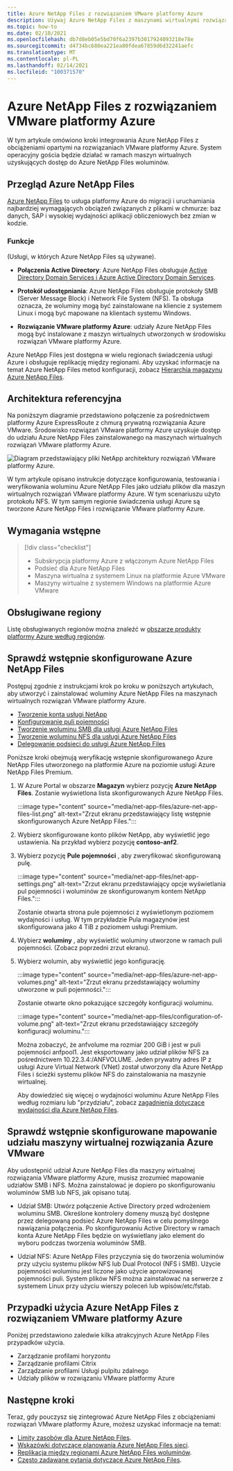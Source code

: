 ```yaml
---
title: Azure NetApp Files z rozwiązaniem VMware platformy Azure
description: Używaj Azure NetApp Files z maszynami wirtualnymi rozwiązań VMware platformy Azure do migrowania i synchronizowania danych między serwerami lokalnymi, maszynami wirtualnymi rozwiązań VMware platformy Azure i infrastrukturami chmury.
ms.topic: how-to
ms.date: 02/10/2021
ms.openlocfilehash: db7d8eb05e5bd70f6a2397b3017924093218e78e
ms.sourcegitcommit: d4734bc680ea221ea80fdea67859d6d32241aefc
ms.translationtype: MT
ms.contentlocale: pl-PL
ms.lasthandoff: 02/14/2021
ms.locfileid: "100371570"
---
```

# <a name="azure-netapp-files-with-azure-vmware-solution"></a>Azure NetApp Files z rozwiązaniem VMware platformy Azure

W tym artykule omówiono kroki integrowania Azure NetApp Files z obciążeniami opartymi na rozwiązaniach VMware platformy Azure. System operacyjny gościa będzie działać w ramach maszyn wirtualnych uzyskujących dostęp do Azure NetApp Files woluminów. 

## <a name="azure-netapp-files-overview"></a>Przegląd Azure NetApp Files

[Azure NetApp Files](../azure-netapp-files/azure-netapp-files-introduction.md) to usługa platformy Azure do migracji i uruchamiania najbardziej wymagających obciążeń związanych z plikami w chmurze: baz danych, SAP i wysokiej wydajności aplikacji obliczeniowych bez zmian w kodzie.

### <a name="features"></a>Funkcje
(Usługi, w których Azure NetApp Files są używane).

- **Połączenia Active Directory**: Azure NetApp Files obsługuje [Active Directory Domain Services i Azure Active Directory Domain Services](../azure-netapp-files/azure-netapp-files-create-volumes-smb.md#decide-which-domain-services-to-use).

- **Protokół udostępniania**: Azure NetApp Files obsługuje protokoły SMB (Server Message Block) i Network File System (NFS). Ta obsługa oznacza, że woluminy mogą być zainstalowane na kliencie z systemem Linux i mogą być mapowane na klientach systemu Windows.

- **Rozwiązanie VMware platformy Azure**: udziały Azure NetApp Files mogą być instalowane z maszyn wirtualnych utworzonych w środowisku rozwiązań VMware platformy Azure.

Azure NetApp Files jest dostępna w wielu regionach świadczenia usługi Azure i obsługuje replikację między regionami. Aby uzyskać informacje na temat Azure NetApp Files metod konfiguracji, zobacz [Hierarchia magazynu Azure NetApp Files](../azure-netapp-files/azure-netapp-files-understand-storage-hierarchy.md).

## <a name="reference-architecture"></a>Architektura referencyjna

Na poniższym diagramie przedstawiono połączenie za pośrednictwem platformy Azure ExpressRoute z chmurą prywatną rozwiązania Azure VMware. Środowisko rozwiązań VMware platformy Azure uzyskuje dostęp do udziału Azure NetApp Files zainstalowanego na maszynach wirtualnych rozwiązań VMware platformy Azure.

![Diagram przedstawiający pliki NetApp architektury rozwiązań VMware platformy Azure.](media/net-app-files/net-app-files-topology.png)

W tym artykule opisano instrukcje dotyczące konfigurowania, testowania i weryfikowania woluminu Azure NetApp Files jako udziału plików dla maszyn wirtualnych rozwiązań VMware platformy Azure. W tym scenariuszu użyto protokołu NFS. W tym samym regionie świadczenia usługi Azure są tworzone Azure NetApp Files i rozwiązanie VMware platformy Azure.

## <a name="prerequisites"></a>Wymagania wstępne 

> [!div class="checklist"]
> * Subskrypcja platformy Azure z włączonym Azure NetApp Files
> * Podsieć dla Azure NetApp Files
> * Maszyna wirtualna z systemem Linux na platformie Azure VMware
> * Maszyny wirtualne z systemem Windows na platformie Azure VMware

## <a name="regions-supported"></a>Obsługiwane regiony

Listę obsługiwanych regionów można znaleźć w [obszarze produkty platformy Azure według regionów](https://azure.microsoft.com/global-infrastructure/services/?products=netapp,azure-vmware&regions=all).

## <a name="verify-pre-configured-azure-netapp-files"></a>Sprawdź wstępnie skonfigurowane Azure NetApp Files 

Postępuj zgodnie z instrukcjami krok po kroku w poniższych artykułach, aby utworzyć i zainstalować woluminy Azure NetApp Files na maszynach wirtualnych rozwiązań VMware platformy Azure.

- [Tworzenie konta usługi NetApp](../azure-netapp-files/azure-netapp-files-create-netapp-account.md)
- [Konfigurowanie puli pojemności](../azure-netapp-files/azure-netapp-files-set-up-capacity-pool.md)
- [Tworzenie woluminu SMB dla usługi Azure NetApp Files](../azure-netapp-files/azure-netapp-files-create-volumes-smb.md)
- [Tworzenie woluminu NFS dla usługi Azure NetApp Files](../azure-netapp-files/azure-netapp-files-create-volumes.md)
- [Delegowanie podsieci do usługi Azure NetApp Files](../azure-netapp-files/azure-netapp-files-delegate-subnet.md)

Poniższe kroki obejmują weryfikację wstępnie skonfigurowanego Azure NetApp Files utworzonego na platformie Azure na poziomie usługi Azure NetApp Files Premium.

1. W Azure Portal w obszarze **Magazyn** wybierz pozycję **Azure NetApp Files**. Zostanie wyświetlona lista skonfigurowanych Azure NetApp Files. 

    :::image type="content" source="media/net-app-files/azure-net-app-files-list.png" alt-text="Zrzut ekranu przedstawiający listę wstępnie skonfigurowanych Azure NetApp Files."::: 

2. Wybierz skonfigurowane konto plików NetApp, aby wyświetlić jego ustawienia. Na przykład wybierz pozycję **contoso-anf2**. 

3. Wybierz pozycję **Pule pojemności** , aby zweryfikować skonfigurowaną pulę. 

    :::image type="content" source="media/net-app-files/net-app-settings.png" alt-text="Zrzut ekranu przedstawiający opcje wyświetlania pul pojemności i woluminów ze skonfigurowanym kontem NetApp Files.":::

    Zostanie otwarta strona pule pojemności z wyświetlonym poziomem wydajności i usług. W tym przykładzie Pula magazynów jest skonfigurowana jako 4 TiB z poziomem usługi Premium.

4. Wybierz **woluminy** , aby wyświetlić woluminy utworzone w ramach puli pojemności. (Zobacz poprzedni zrzut ekranu).

5. Wybierz wolumin, aby wyświetlić jego konfigurację.  

    :::image type="content" source="media/net-app-files/azure-net-app-volumes.png" alt-text="Zrzut ekranu przedstawiający woluminy utworzone w puli pojemności.":::

    Zostanie otwarte okno pokazujące szczegóły konfiguracji woluminu.

    :::image type="content" source="media/net-app-files/configuration-of-volume.png" alt-text="Zrzut ekranu przedstawiający szczegóły konfiguracji woluminu.":::

    Można zobaczyć, że anfvolume ma rozmiar 200 GiB i jest w puli pojemności anfpool1. Jest eksportowany jako udział plików NFS za pośrednictwem 10.22.3.4:/ANFVOLUME. Jeden prywatny adres IP z usługi Azure Virtual Network (VNet) został utworzony dla Azure NetApp Files i ścieżki systemu plików NFS do zainstalowania na maszynie wirtualnej.

    Aby dowiedzieć się więcej o wydajności woluminu Azure NetApp Files według rozmiaru lub "przydziału", zobacz [zagadnienia dotyczące wydajności dla Azure NetApp Files](../azure-netapp-files/azure-netapp-files-performance-considerations.md). 

## <a name="verify-pre-configured-azure-vmware-solution-vm-share-mapping"></a>Sprawdź wstępnie skonfigurowane mapowanie udziału maszyny wirtualnej rozwiązania Azure VMware

Aby udostępnić udział Azure NetApp Files dla maszyny wirtualnej rozwiązania VMware platformy Azure, musisz zrozumieć mapowanie udziałów SMB i NFS. Można zainstalować je dopiero po skonfigurowaniu woluminów SMB lub NFS, jak opisano tutaj.

- Udział SMB: Utwórz połączenie Active Directory przed wdrożeniem woluminu SMB. Określone kontrolery domeny muszą być dostępne przez delegowaną podsieć Azure NetApp Files w celu pomyślnego nawiązania połączenia. Po skonfigurowaniu Active Directory w ramach konta Azure NetApp Files będzie on wyświetlany jako element do wyboru podczas tworzenia woluminów SMB.

- Udział NFS: Azure NetApp Files przyczynia się do tworzenia woluminów przy użyciu systemu plików NFS lub Dual Protocol (NFS i SMB). Użycie pojemności woluminu jest liczone jako użycie aprowizowanej pojemności puli. System plików NFS można zainstalować na serwerze z systemem Linux przy użyciu wierszy poleceń lub wpisów/etc/fstab.

## <a name="use-cases-of-azure-netapp-files-with-azure-vmware-solution"></a>Przypadki użycia Azure NetApp Files z rozwiązaniem VMware platformy Azure

Poniżej przedstawiono zaledwie kilka atrakcyjnych Azure NetApp Files przypadków użycia. 
- Zarządzanie profilami horyzontu
- Zarządzanie profilami Citrix
- Zarządzanie profilami Usługi pulpitu zdalnego
- Udziały plików w rozwiązaniu VMware platformy Azure

## <a name="next-steps"></a>Następne kroki

Teraz, gdy pouczysz się zintegrować Azure NetApp Files z obciążeniami rozwiązań VMware platformy Azure, możesz uzyskać informacje na temat:

- [Limity zasobów dla Azure NetApp Files](../azure-netapp-files/azure-netapp-files-resource-limits.md#resource-limits).
- [Wskazówki dotyczące planowania Azure NetApp Files sieci](../azure-netapp-files/azure-netapp-files-network-topologies.md).
- [Replikacja między regionami Azure NetApp Files woluminów](../azure-netapp-files/cross-region-replication-introduction.md). 
- [Często zadawane pytania dotyczące Azure NetApp Files](../azure-netapp-files/azure-netapp-files-faqs.md).
